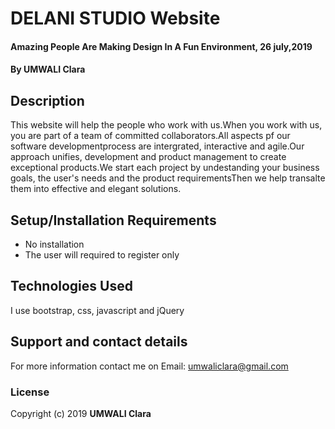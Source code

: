 # DELANI STUDIO Website
#### Amazing People Are Making Design In A Fun Environment, 26 july,2019
#### By **UMWALI Clara**
## Description
This website will help the people who work with us.When you work with us, you are part of a team of committed collaborators.All aspects pf our software developmentprocess are intergrated, interactive and agile.Our approach unifies, development and product management to create exceptional products.We start each project by undestanding your business goals, the user's needs and the product requirementsThen we help transalte them into effective and elegant solutions.
## Setup/Installation Requirements
* No installation
* The user will required to register only
## Technologies Used
I use bootstrap, css, javascript and jQuery
## Support and contact details
For more information contact me on Email: umwaliclara@gmail.com
### License
Copyright (c) 2019 **UMWALI Clara**